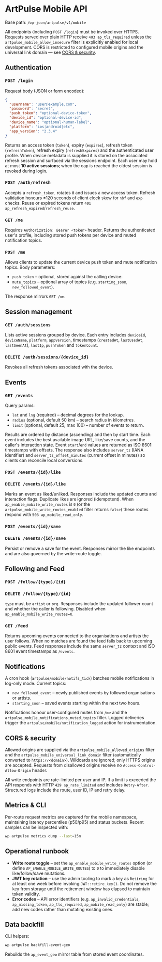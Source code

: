 # ArtPulse Mobile API

Base path: `/wp-json/artpulse/v1/mobile`

All endpoints (including `POST /login`) must be invoked over HTTPS. Requests served over plain HTTP receive `403 ap_tls_required` unless the `artpulse_mobile_allow_insecure` filter is explicitly enabled for local development. CORS is restricted to configured mobile origins and the universal link domain — see [CORS & security](#cors--security).

## Authentication

### `POST /login`

Request body (JSON or form encoded):

```json
{
  "username": "user@example.com",
  "password": "secret",
  "push_token": "optional-device-token",
  "device_id": "optional-device-id",
  "device_name": "optional-human-label",
  "platform": "ios|android|etc",
  "app_version": "2.3.4"
}
```

Returns an access token (`token`), expiry (`expires`), refresh token (`refreshToken`), refresh expiry (`refreshExpires`) and the authenticated user profile. When device metadata is supplied it is stored on the associated refresh session and surfaced via the sessions endpoint. Each user may hold at most **10 active sessions**; when the cap is reached the oldest session is revoked during login.

### `POST /auth/refresh`

Accepts a `refresh_token`, rotates it and issues a new access token. Refresh validation honours ±120 seconds of client clock skew for `nbf` and `exp` checks. Reuse or expired tokens return `401 ap_refresh_expired`/`refresh_reuse`.

### `GET /me`

Requires `Authorization: Bearer <token>` header. Returns the authenticated user's profile, including stored push tokens per device and muted notification topics.

### `POST /me`

Allows clients to update the current device push token and mute notification topics. Body parameters:

- `push_token` – optional, stored against the calling device.
- `mute_topics` – optional array of topics (e.g. `starting_soon`, `new_followed_event`).

The response mirrors `GET /me`.

## Session management

### `GET /auth/sessions`

Lists active sessions grouped by device. Each entry includes `deviceId`, `deviceName`, `platform`, `appVersion`, timestamps (`createdAt`, `lastUsedAt`, `lastSeenAt`), `lastIp`, `pushToken` and `tokenCount`.

### `DELETE /auth/sessions/{device_id}`

Revokes all refresh tokens associated with the device.

## Events

### `GET /events`

Query params:

- `lat` and `lng` (required) – decimal degrees for the lookup.
- `radius` (optional, default 50 km) – search radius in kilometres.
- `limit` (optional, default 25, max 100) – number of events to return.

Results are ordered by distance (ascending) and then by start time. Each event includes the best available image URL, like/save counts, and the caller's interaction state. Event `start`/`end` values are returned as ISO 8601 timestamps with offsets. The response also includes `server_tz` (IANA identifier) and `server_tz_offset_minutes` (current offset in minutes) so clients can reconcile local conversions.

### `POST /events/{id}/like`
### `DELETE /events/{id}/like`

Marks an event as liked/unliked. Responses include the updated counts and interaction flags. Duplicate likes are ignored (idempotent). When `ap_enable_mobile_write_routes` is `0` (or the `artpulse_mobile_write_routes_enabled` filter returns `false`) these routes respond with `503 ap_mobile_read_only`.

### `POST /events/{id}/save`
### `DELETE /events/{id}/save`

Persist or remove a save for the event. Responses mirror the like endpoints and are also governed by the write-route toggle.

## Following and Feed

### `POST /follow/{type}/{id}`
### `DELETE /follow/{type}/{id}`

`type` must be `artist` or `org`. Responses include the updated follower count and whether the caller is following. Disabled when `ap_enable_mobile_write_routes=0`.

### `GET /feed`

Returns upcoming events connected to the organisations and artists the user follows. When no matches are found the feed falls back to upcoming public events. Feed responses include the same `server_tz` context and ISO 8601 event timestamps as `/events`.

## Notifications

A cron hook (`artpulse/mobile/notifs_tick`) batches mobile notifications in log-only mode. Current topics:

- `new_followed_event` – newly published events by followed organisations or artists.
- `starting_soon` – saved events starting within the next two hours.

Notifications honour user-configured mutes from `/me` and the `artpulse_mobile_notifications_muted_topics` filter. Logged deliveries trigger the `artpulse/mobile/notification_logged` action for instrumentation.

## CORS & security

Allowed origins are supplied via the `artpulse_mobile_allowed_origins` filter and the `artpulse_mobile_universal_link_domain` filter (automatically converted to `https://<domain>`). Wildcards are ignored; only HTTPS origins are accepted. Requests from disallowed origins receive no `Access-Control-Allow-Origin` header.

All write endpoints are rate-limited per user and IP. If a limit is exceeded the API responds with HTTP `429 ap_rate_limited` and includes `Retry-After`. Structured logs include the route, user ID, IP and retry delay.

## Metrics & CLI

Per-route request metrics are captured for the mobile namespace, maintaining latency percentiles (p50/p95) and status buckets. Recent samples can be inspected with:

```bash
wp artpulse metrics dump --last=15m
```

## Operational runbook

- **Write route toggle** – set the `ap_enable_mobile_write_routes` option (or define `AP_ENABLE_MOBILE_WRITE_ROUTES`) to `0` to immediately disable like/follow/save mutations.
- **JWT key rotation** – use the admin tooling to mark a key as `Retiring` for at least one week before invoking `JWT::retire_key()`. Do not remove the key from storage until the retirement window has elapsed to maintain token validity.
- **Error codes** – API error identifiers (e.g. `ap_invalid_credentials`, `ap_missing_token`, `ap_tls_required`, `ap_mobile_read_only`) are stable; add new codes rather than mutating existing ones.

## Data backfill

CLI helpers:

```bash
wp artpulse backfill-event-geo
```

Rebuilds the `ap_event_geo` mirror table from stored event coordinates.
